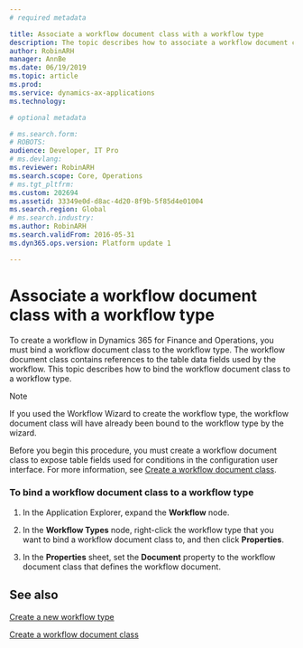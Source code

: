 ```yaml
---
# required metadata

title: Associate a workflow document class with a workflow type
description: The topic describes how to associate a workflow document class with a workflow type in Dynamics 365 for Finance and Operations.
author: RobinARH
manager: AnnBe
ms.date: 06/19/2019
ms.topic: article
ms.prod: 
ms.service: dynamics-ax-applications
ms.technology: 

# optional metadata

# ms.search.form: 
# ROBOTS: 
audience: Developer, IT Pro
# ms.devlang: 
ms.reviewer: RobinARH
ms.search.scope: Core, Operations
# ms.tgt_pltfrm: 
ms.custom: 202694
ms.assetid: 33349e0d-d8ac-4d20-8f9b-5f85d4e01004
ms.search.region: Global
# ms.search.industry: 
ms.author: RobinARH
ms.search.validFrom: 2016-05-31
ms.dyn365.ops.version: Platform update 1

---
```


# Associate a workflow document class with a workflow type 

To create a workflow in Dynamics 365 for Finance and Operations, you must bind a workflow document class to the workflow type. The workflow document class contains references to the table data fields used by the workflow. This topic describes how to bind the workflow document class to a workflow type.


> [!NOTE]
> <P>If you used the Workflow Wizard to create the workflow type, the workflow document class will have already been bound to the workflow type by the wizard.</P>



Before you begin this procedure, you must create a workflow document class to expose table fields used for conditions in the configuration user interface. For more information, see [Create a workflow document class](workflow-type-document-create.md).

### To bind a workflow document class to a workflow type

1.  In the Application Explorer, expand the **Workflow** node.

2.  In the **Workflow Types** node, right-click the workflow type that you want to bind a workflow document class to, and then click **Properties**.

3.  In the **Properties** sheet, set the **Document** property to the workflow document class that defines the workflow document.

## See also

[Create a new workflow type](workflow-type-create-new.md)

[Create a workflow document class](workflow-type-document-create.md)
